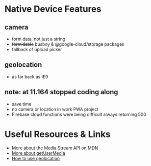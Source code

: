 # Native Device Features

## camera

* form data, not just a string 
* ~~formidable~~ busboy & @google-cloud/storage packages 
* fallback of upload picker 

## geolocation

* as far back as IE9

## note: at 11.164 stopped coding along 

* save time
* no camera or location in work PWA project
* Firebase cloud functions were being difficult always returning 500

# Useful Resources & Links

* [More about the Media Stream API on MDN](https://developer.mozilla.org/en-US/docs/Web/API/Media_Streams_API/Constraints)
* [More about getUserMedia](https://developer.mozilla.org/en-US/docs/Web/API/MediaDevices/getUserMedia)
* [How to use geolocation](https://developer.mozilla.org/en-US/docs/Web/API/Geolocation/Using_geolocation)
